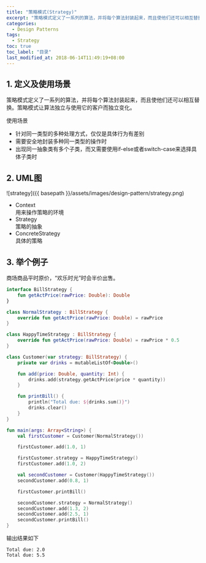 ```yaml
---
title: "策略模式(Strategy)"
excerpt: "策略模式定义了一系列的算法，并将每个算法封装起来，而且使他们还可以相互替换。策略模式让算法独立与使用它的客户而独立变化"
categories:
  - Design Patterns
tags:
  - Strategy
toc: true
toc_label: "目录"
last_modified_at: 2018-06-14T11:49:19+08:00
---
```


## 1. 定义及使用场景
策略模式定义了一系列的算法，并将每个算法封装起来，而且使他们还可以相互替换。策略模式让算法独立与使用它的客户而独立变化。

使用场景  
- 针对同一类型的多种处理方式，仅仅是具体行为有差别
- 需要安全地封装多种同一类型的操作时
- 出现同一抽象类有多个子类，而又需要使用if-else或者switch-case来选择具体子类时

## 2. UML图
![strategy]({{ basepath }}/assets/images/design-pattern/strategy.png)

- Context  
  用来操作策略的环境
- Strategy  
  策略的抽象
- ConcreteStrategy  
  具体的策略

## 3. 举个例子
商场商品平时原价，“欢乐时光”时会半价出售。

```kotlin
interface BillStrategy {
    fun getActPrice(rawPrice: Double): Double
}

class NormalStrategy : BillStrategy {
    override fun getActPrice(rawPrice: Double) = rawPrice
}

class HappyTimeStrategy : BillStrategy {
    override fun getActPrice(rawPrice: Double) = rawPrice * 0.5
}

class Customer(var strategy: BillStrategy) {
    private var drinks = mutableListOf<Double>()

    fun add(price: Double, quantity: Int) {
        drinks.add(strategy.getActPrice(price * quantity))
    }

    fun printBill() {
        println("Total due: ${drinks.sum()}")
        drinks.clear()
    }
}

fun main(args: Array<String>) {
    val firstCustomer = Customer(NormalStrategy())

    firstCustomer.add(1.0, 1)

    firstCustomer.strategy = HappyTimeStrategy()
    firstCustomer.add(1.0, 2)

    val secondCustomer = Customer(HappyTimeStrategy())
    secondCustomer.add(0.8, 1)

    firstCustomer.printBill()

    secondCustomer.strategy = NormalStrategy()
    secondCustomer.add(1.3, 2)
    secondCustomer.add(2.5, 1)
    secondCustomer.printBill()
}
```

输出结果如下
```text
Total due: 2.0
Total due: 5.5
```
